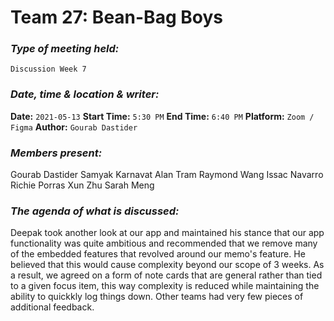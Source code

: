  # **Team 27: Bean-Bag Boys**
### *Type of meeting held:*
```
Discussion Week 7
```
### *Date, time & location & writer:*
**Date:** `2021-05-13`
**Start Time:** `5:30 PM`
**End Time:** `6:40 PM`
**Platform:** `Zoom / Figma`
**Author:** `Gourab Dastider`
​
### *Members present:*

Gourab Dastider
Samyak Karnavat
Alan Tram
Raymond Wang 
Issac Navarro
Richie Porras
Xun Zhu
Sarah Meng
​
### *The agenda of what is discussed:*
Deepak took another look at our app and maintained his stance that our app functionality was quite ambitious and recommended that we remove many of the embedded features that revolved around our memo's feature. He believed that this would cause complexity beyond our scope of 3 weeks. As a result, we agreed on a form of note cards that are general rather than tied to a given focus item, this way complexity is reduced while maintaining the ability to quickkly log things down. Other teams had very few pieces of additional feedback. 
